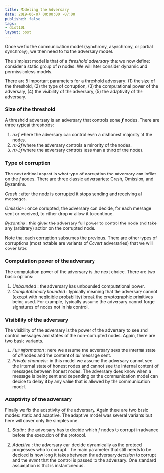 ```yaml
---
title: Modeling the Adversary
date: 2019-06-07 00:00:00 -07:00
published: false
tags:
- dist101
layout: post
---
```


Once we fix the communication model (synchrony, asynchrony, or partial synchrony), we then need to fix the adversary model.

The simplest model is that of a _threshold adversary_ that we now define: consider a static group of **_n_** nodes. We will later consider dynamic and permissionless models.

There are 5 important parameters for a threshold adversary: (1) the size of the threshold, (2) the type of corruption, (3) the computational power of the adversary, (4) the visibility of the adversary, (5) the adaptivity of the adversary.


### Size of the threshold
A threshold adversary is an adversary that controls some **_f_** nodes. There are three typical thresholds:
1. _n>f_ where the adversary can control even a dishonest majority of the nodes.
2. _n>2f_ where the adversary controls a minority of the nodes.
3. _n>3f_ where the adversary controls less than a third of the nodes.

### Type of corruption
The next critical aspect is what type of corruption the adversary can inflict on the _f_ nodes. There are three classic adversaries: Crash, Omission, and Byzantine.

_Crash_ : after the node is corrupted it stops sending and receiving all messages.

_Omission_ : once corrupted, the adversary can decide, for each message sent or received, to either drop or allow it to continue.

_Byzantine_ : this gives the adversary full power to control the node and take any (arbitrary) action on the corrupted node.

Note that each corruption subsumes the previous.
There are other types of corruptions (most notable are variants of _Covert_ adversaries) that we will cover later.


### Computation power of the adversary
The computation power of the adversary is the next choice. There are two basic options:
1. _Unbounded_ : the adversary has  unbounded computational power.
2. _Computationally bounded_ : typically meaning that the adversary cannot (except with negligible probability) break the cryptographic primitives being used. For example, typically assume the adversary cannot forge signatures of nodes not in his control. 

### Visibility of the adversary 
The visibility of the adversary is the power of the adversary to see and control messages and states of the non-corrupted nodes. Again, there are two basic variants.

1. _Full information_ : here we assume the adversary sees the internal state of _all_ nodes and the content of _all_ message sent.
3. _Private channels_ : in this model we assume the adversary cannot see the internal state of honest nodes and cannot see the internal content of messages between honest nodes. The adversary does know when a message is being sent and depending on the communication model can decide to delay it by any value that is allowed by the communication model.

### Adaptivity of the adversary 
Finally we fix the adaptivity of the adversary. Again there are two basic modes: static and adaptive. The adaptive model was several variants but here will cover only the simples one.

1. _Static_ : the adversary has to decide which _f_ nodes to corrupt in advance before the execution of the protocol.

2. _Adaptive_ : the adversary can decide dynamically as the protocol progresses who to corrupt. The main parameter that still needs to be decided is how long it takes between the adversary _decision_ to corrupt and the _event_ that the control is passed to the adversary. One standard assumption is that is instantaneous.
